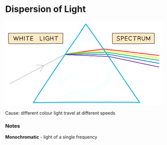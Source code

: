 # Dispersion of Light

![Dispersion of light in a glass prism](images/dispersion-prism.png)

Cause: different colour light travel at different speeds

### Notes

**Monochromatic** - light of a single frequency

